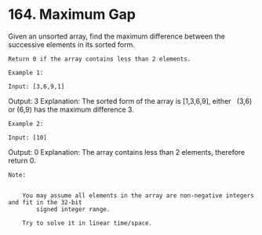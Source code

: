# 164. Maximum Gap

Given an unsorted array, find the maximum difference between the successive elements in its
        sorted form.

    Return 0 if the array contains less than 2 elements.

    Example 1:

    Input: [3,6,9,1]
Output: 3
Explanation: The sorted form of the array is [1,3,6,9], either
             (3,6) or (6,9) has the maximum difference 3.

    Example 2:

    Input: [10]
Output: 0
Explanation: The array contains less than 2 elements, therefore return 0.

    Note:

    
        You may assume all elements in the array are non-negative integers and fit in the 32-bit
            signed integer range.
        
        Try to solve it in linear time/space.